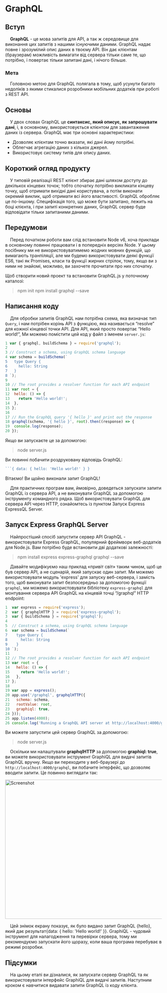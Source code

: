 # GraphQL


## Вступ

&#160;&#160;&#160;&#160;**GraphQL** - це мова запитів для API, а так ж середовище для виконання цих запитів з нашими існуючими даними. 
GraphQL надає повне і зрозумілий опис даних в твоєму API. Він дає клієнтам (браузерам) можливість вимагати від сервера тільки саме те, 
що потрібно, і повертає тільки запитані дані, і нічого більше.

### Мета

&#160;&#160;&#160;&#160;Головною метою для GraphQL полягала в тому, 
щоб усунути багато недоліків з якими стикалися розробники мобільних додатків при роботі з REST API.

## Основы
&#160;&#160;&#160;&#160;У двох словах GraphQL це **синтаксис, який описує, як запрошувати дані**, і, в основному, використовується клієнтом для завантаження даних із сервера. GraphQL має три основні характеристики:

- Дозволяє клієнтам точно вказати, які дані йому потрібні.
- Облегчає агрегацію даних з кількох джерел.
- Використовує систему типів для опису даних.

## Короткий огляд продукту

&#160;&#160;&#160;&#160;У типовій реалізації REST клієнт збирає дані шляхом доступу до декількох кінцевих точок; тобто спочатку потрібно викликати кінцеву точку, щоб отримати вихідні дані користувача, а потім виконати окремий виклик, щоб отримати всі його властивості. GraphQL обробляє це по-іншому. Специфікація того, що може бути запитано, лежить на боці клієнта, і при запиті конкретних даних, GraphQL сервер буде відповідати тільки запитаними даними.

## Передумови
&#160;&#160;&#160;&#160;Перед початком роботи вам слід встановити Node v6, хоча приклади в основному повинні працювати і в попередніх версіях Node. У цьому посібнику ми не використовуватимемо жодних мовних функцій, що вимагають транпіляції, але ми будемо використовувати деякі функції ES6, такі як Promises, класи та функції жирних стрілок, тому, якщо ви з ними не знайомі, можливо, ви захочете прочитати про них спочатку.

Щоб створити новий проект та встановити GraphQL.js у поточному каталозі:

>npm init
>npm install graphql --save

## Написання коду 
&#160;&#160;&#160;&#160;Для обробки запитів GraphQL нам потрібна схема, яка визначає тип `Query`, і нам потрібен корінь API з функцією, яка називається “resolve” для кожної кінцевої точки API. Для API, який просто повертає “Hello world!”, Ми можемо помістити цей код у файл з іменем `server.js`:

```js
1 var { graphql, buildSchema } = require('graphql');
2  
3 // Construct a schema, using GraphQL schema language
4 var schema = buildSchema(`
5   type Query {
6     hello: String
7   }
8 `);
9  
10 // The root provides a resolver function for each API endpoint
11 var root = {
12  hello: () => {
13    return 'Hello world!';
14  },
15 };
16 
17 // Run the GraphQL query '{ hello }' and print out the response
18 graphql(schema, '{ hello }', root).then((response) => {
19  console.log(response);
20 });
```

Якщо ви запускаєте це за допомогою:
>node server.js

Ви повинні побачити роздруковану відповідь GraphQL:
```js
```{ data: { hello: 'Hello world!' } }
```

Вітаємо! Ви щойно виконали запит GraphQL!

&#160;&#160;&#160;&#160;Для практичних програм вам, ймовірно, доведеться запускати запити GraphQL із сервера API, а не виконувати GraphQL за допомогою інструменту командного рядка. Щоб використовувати GraphQL для сервера API через HTTP, ознайомтесь із пунктом Запуск Express ExpressQL Server.

## Запуск Express GraphQL Server
&#160;&#160;&#160;&#160;Найпростіший спосіб запустити сервер API GraphQL - використовувати Express GraphQL, популярний фреймворк веб-додатків для Node.js. Вам потрібно буде встановити дві додаткові залежності:

>npm install express express-graphql graphql --save

&#160;&#160;&#160;&#160;Давайте модифікуємо наш приклад «привіт світ» таким чином, щоб це був сервер API, а не сценарій, який запускає один запит. Ми можемо використовувати модуль 'express' для запуску веб-сервера, і замість того, щоб виконувати запит безпосередньо за допомогою функції `graphql`, ми можемо використовувати бібліотеку `express-graphql` для монтування сервера API GraphQL на кінцевій точці “/graphql” HTTP endpoint:

```js
1  var express = require('express');
2  var { graphqlHTTP } = require('express-graphql');
3  var { buildSchema } = require('graphql');
4 
5  // Construct a schema, using GraphQL schema language
6  var schema = buildSchema(`
7    type Query {
8      hello: String
9    }
10 `);
11
12 // The root provides a resolver function for each API endpoint
13 var root = {
14   hello: () => {
15     return 'Hello world!';
16   },
17 };
18 
19 var app = express();
20 app.use('/graphql', graphqlHTTP({
21   schema: schema,
22   rootValue: root,
23   graphiql: true,
24 }));
25 app.listen(4000);
26 console.log('Running a GraphQL API server at http://localhost:4000/graphql');
```

Ви можете запустити цей сервер GraphQL за допомогою:
>node server.js

&#160;&#160;&#160;&#160;Оскільки ми налаштували **graphqlHTTP** за допомогою **graphiql: true**, ви можете використовувати інструмент GraphiQL для видачі запитів GraphQL вручну. Якщо ви переходите у веб-браузері до `http://localhost:4000/graphql`, ви побачите інтерфейс, що дозволяє вводити запити. Це повинно виглядати так:

<img src="https://i2.paste.pics/cf62de69ab84a8efea01aee00db6ff2d.png" width="810" height="448" alt="Screenshot">

&#160;&#160;&#160;&#160;Цей знімок екрану показує, як було видано запит GraphQL {hello}, який дає результат{data: { hello: 'Hello world!' }}. GraphiQL - чудовий інструмент для налагодження та перевірки сервера, тому ми рекомендуємо запускати його щоразу, коли ваша програма перебуває в режимі розробки.

## Підсумки
&#160;&#160;&#160;&#160;На цьому етапі ви дізналися, як запускати сервер GraphQL та як використовувати інтерфейс GraphiQL для видачі запитів. Наступним кроком є навчитися видавати запити GraphQL із коду клієнта.
